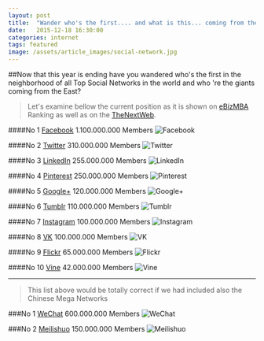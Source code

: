```yaml
---
layout: post
title:  "Wander who's the first.... and what is this... coming from the East?"
date:   2015-12-18 16:30:00
categories: internet 
tags: featured
image: /assets/article_images/social-network.jpg
---
```


##Now that this year is ending have you wandered who's the first in the neighborhood of all Top Social Networks in the world and who 're the giants coming from the East?
> Let's examine bellow the current position as it is shown on [eBizMBA](http://www.ebizmba.com/articles/social-networking-websites) Ranking as well as on the [TheNextWeb](http://thenextweb.com/apps/2014/08/13/wechat-climbs-to-438-million-monthly-active-users-closing-in-on-whatsapps-500-million/).


####No 1 [Facebook](http://www.facebook.com/) 1.100.000.000 Members
![Facebook](http://ebizmba.ebizmbainc.netdna-cdn.com/images/logos/facebook.gif)


####No 2 [Twitter](http://www.twitter.com/) 310.000.000 Members
![Twitter](http://ebizmba.ebizmbainc.netdna-cdn.com/images/logos/twitter.gif)


####No 3 [LinkedIn](http://www.linkedin.com/) 255.000.000 Members
![LinkedIn](http://ebizmba.ebizmbainc.netdna-cdn.com/images/logos/linkedin.gif)


####No 4 [Pinterest](http://www.pinterest.com/) 250.000.000 Members
![Pinterest](http://ebizmba.ebizmbainc.netdna-cdn.com/images/logos/pinterest.gif)


####No 5 [Google+](http://www.pinterest.com/) 120.000.000 Members
![Google+](http://ebizmba.ebizmbainc.netdna-cdn.com/images/logos/googleplus.gif)


####No 6 [Tumblr](http://www.tumblr.com/) 110.000.000 Members
![Tumblr](http://ebizmba.ebizmbainc.netdna-cdn.com/images/logos/tumblr.gif)


####No 7 [Instagram](http://www.instagram.com/) 100.000.000 Members
![Instagram](http://ebizmba.ebizmbainc.netdna-cdn.com/images/logos/instagram.gif)


####No 8 [VK](http://www.vk.com/) 100.000.000 Members
![VK](http://ebizmba.ebizmbainc.netdna-cdn.com/images/logos/vk.gif)


####No 9 [Flickr](http://www.flickr.com/) 65.000.000 Members
![Flickr](http://ebizmba.ebizmbainc.netdna-cdn.com/images/logos/flickr.gif)


####No 10 [Vine](http://www.vine.co/) 42.000.000 Members
![Vine](http://ebizmba.ebizmbainc.netdna-cdn.com/images/logos/vine.gif)


---

> This list above would be totally correct if we had included also the Chinese Mega Networks


###No 1 [WeChat](http://www.wechat.com/en/) 600.000.000 Members
![WeChat](http://blog.scheifler.net/wp-content/uploads/2013/03/wechat.png)



###No 2 [Meilishuo](http://www.meilishuo.com/aboutus?sl=h3) 150.000.000 Members
![Meilishuo](http://technode.com/wp-content/uploads/2013/02/meilishuo-logo.jpg)